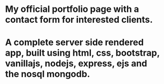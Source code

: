 # My official portfolio page with a contact form for interested clients.
# A complete server side rendered app, built using html, css, bootstrap, vanillajs, nodejs, express, ejs and the nosql mongodb.